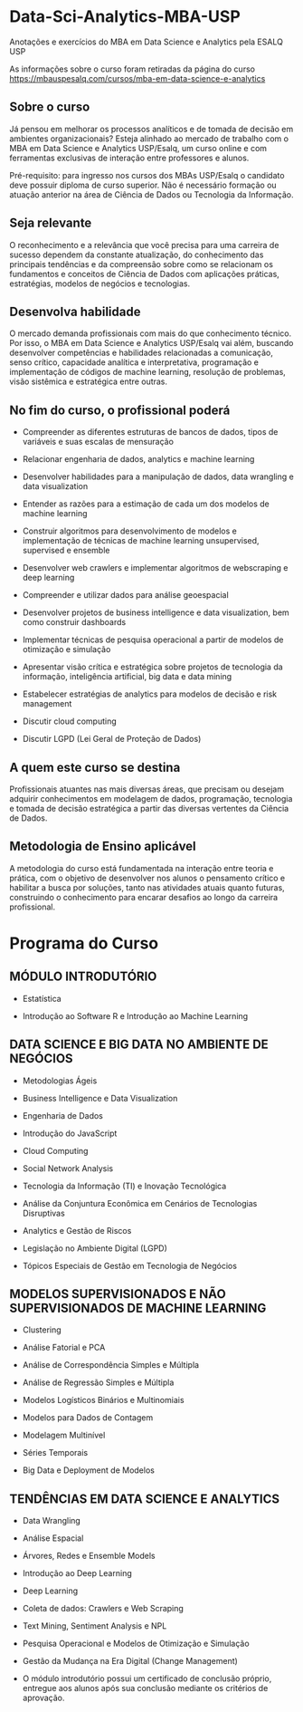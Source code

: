 # Data-Sci-Analytics-MBA-USP
Anotações e exercícios do MBA em Data Science e Analytics pela ESALQ USP

As informações sobre o curso foram retiradas da página do curso <https://mbauspesalq.com/cursos/mba-em-data-science-e-analytics>

## Sobre o curso

Já pensou em melhorar os processos analíticos e de tomada de decisão em ambientes organizacionais? Esteja alinhado ao mercado de trabalho com o MBA em Data Science e Analytics USP/Esalq, um curso online e com ferramentas exclusivas de interação entre professores e alunos.

Pré-requisito: para ingresso nos cursos dos MBAs USP/Esalq o candidato deve possuir diploma de curso superior. Não é necessário formação ou atuação anterior na área de Ciência de Dados ou Tecnologia da Informação.

## Seja relevante

O reconhecimento e a relevância que você precisa para uma carreira de sucesso dependem da constante atualização, do conhecimento das principais tendências e da compreensão sobre como se relacionam os fundamentos e conceitos de Ciência de Dados com aplicações práticas, estratégias, modelos de negócios e tecnologias.

## Desenvolva habilidade

O mercado demanda profissionais com mais do que conhecimento técnico. Por isso, o MBA em Data Science e Analytics USP/Esalq vai além, buscando desenvolver competências e habilidades relacionadas a comunicação, senso crítico, capacidade analítica e interpretativa, programação e implementação de códigos de machine learning, resolução de problemas, visão sistêmica e estratégica entre outras.

## No fim do curso, o profissional poderá

- Compreender as diferentes estruturas de bancos de dados, tipos de variáveis e suas escalas de mensuração

- Relacionar engenharia de dados, analytics e machine learning

- Desenvolver habilidades para a manipulação de dados, data wrangling e data visualization

- Entender as razões para a estimação de cada um dos modelos de machine learning

- Construir algoritmos para desenvolvimento de modelos e implementação de técnicas de machine learning unsupervised, supervised e ensemble

- Desenvolver web crawlers e implementar algoritmos de webscraping e deep learning

- Compreender e utilizar dados para análise geoespacial

- Desenvolver projetos de business intelligence e data visualization, bem como construir dashboards

- Implementar técnicas de pesquisa operacional a partir de modelos de otimização e simulação

- Apresentar visão crítica e estratégica sobre projetos de tecnologia da informação, inteligência artificial, big data e data mining

- Estabelecer estratégias de analytics para modelos de decisão e risk management

- Discutir cloud computing

- Discutir LGPD (Lei Geral de Proteção de Dados)

## A quem este curso se destina

Profissionais atuantes nas mais diversas áreas, que precisam ou desejam adquirir conhecimentos em modelagem de dados, programação, tecnologia e tomada de decisão estratégica a partir das diversas vertentes da Ciência de Dados.

## Metodologia de Ensino aplicável

A metodologia do curso está fundamentada na interação entre teoria e prática, com o objetivo de desenvolver nos alunos o pensamento crítico e habilitar a busca por soluções, tanto nas atividades atuais quanto futuras, construindo o conhecimento para encarar desafios ao longo da carreira profissional.

# Programa do Curso

## MÓDULO INTRODUTÓRIO
- Estatística 

- Introdução ao Software R e Introdução ao Machine Learning

## DATA SCIENCE E BIG DATA NO AMBIENTE DE NEGÓCIOS

- Metodologias Ágeis 

- Business Intelligence e Data Visualization 

- Engenharia de Dados 

- Introdução do JavaScript 

- Cloud Computing 

- Social Network Analysis 

- Tecnologia da Informação (TI) e Inovação Tecnológica 

- Análise da Conjuntura Econômica em Cenários de Tecnologias Disruptivas

- Analytics e Gestão de Riscos 

- Legislação no Ambiente Digital (LGPD) 

- Tópicos Especiais de Gestão em Tecnologia de Negócios


## MODELOS SUPERVISIONADOS E NÃO SUPERVISIONADOS DE MACHINE LEARNING

- Clustering 

- Análise Fatorial e PCA 

- Análise de Correspondência Simples e Múltipla 

- Análise de Regressão Simples e Múltipla 

- Modelos Logísticos Binários e Multinomiais 

- Modelos para Dados de Contagem 

- Modelagem Multinível 

- Séries Temporais 

- Big Data e Deployment de Modelos

## TENDÊNCIAS EM DATA SCIENCE E ANALYTICS

- Data Wrangling 

- Análise Espacial 

- Árvores, Redes e Ensemble Models 

- Introdução ao Deep Learning 

- Deep Learning 

- Coleta de dados: Crawlers e Web Scraping 

- Text Mining, Sentiment Analysis e NPL 

- Pesquisa Operacional e Modelos de Otimização e Simulação 

- Gestão da Mudança na Era Digital (Change Management)

- O módulo introdutório possui um certificado de conclusão próprio, entregue aos alunos após sua conclusão mediante os critérios de aprovação.

